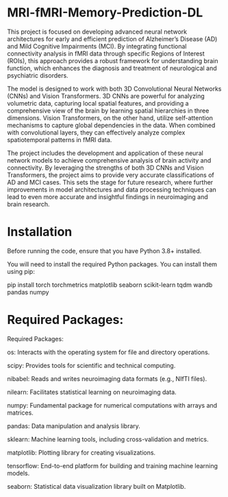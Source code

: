 # MRI-fMRI-Memory-Prediction-DL

This project is focused on developing advanced neural network architectures for early and efficient prediction of Alzheimer’s Disease (AD) and Mild Cognitive Impairments (MCI). By integrating functional connectivity analysis in fMRI data through specific Regions of Interest (ROIs), this approach provides a robust framework for understanding brain function, which enhances the diagnosis and treatment of neurological and psychiatric disorders.

The model is designed to work with both 3D Convolutional Neural Networks (CNNs) and Vision Transformers. 3D CNNs are powerful for analyzing volumetric data, capturing local spatial features, and providing a comprehensive view of the brain by learning spatial hierarchies in three dimensions. Vision Transformers, on the other hand, utilize self-attention mechanisms to capture global dependencies in the data. When combined with convolutional layers, they can effectively analyze complex spatiotemporal patterns in fMRI data.

The project includes the development and application of these neural network models to achieve comprehensive analysis of brain activity and connectivity. By leveraging the strengths of both 3D CNNs and Vision Transformers, the project aims to provide very accurate classifications of AD and MCI cases. This sets the stage for future research, where further improvements in model architectures and data processing techniques can lead to even more accurate and insightful findings in neuroimaging and brain research.

# Installation
Before running the code, ensure that you have Python 3.8+ installed.

You will need to install the required Python packages. You can install them using pip:

pip install torch torchmetrics matplotlib seaborn scikit-learn tqdm wandb pandas numpy

# Required Packages:

Required Packages:

os: Interacts with the operating system for file and directory operations.

scipy: Provides tools for scientific and technical computing.

nibabel: Reads and writes neuroimaging data formats (e.g., NIfTI files).

nilearn: Facilitates statistical learning on neuroimaging data.

numpy: Fundamental package for numerical computations with arrays and matrices.

pandas: Data manipulation and analysis library.

sklearn: Machine learning tools, including cross-validation and metrics.

matplotlib: Plotting library for creating visualizations.

tensorflow: End-to-end platform for building and training machine learning models.

seaborn: Statistical data visualization library built on Matplotlib.
